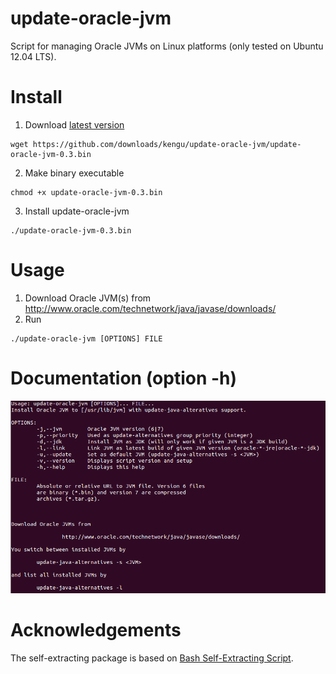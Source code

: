update-oracle-jvm
=================

Script for managing Oracle JVMs on Linux platforms (only tested on Ubuntu 12.04 LTS).

Install
=======

1. Download [latest version](https://github.com/downloads/kengu/update-oracle-jvm/update-oracle-jvm-0.3.bin)
```
wget https://github.com/downloads/kengu/update-oracle-jvm/update-oracle-jvm-0.3.bin
```
2. Make binary executable
```
chmod +x update-oracle-jvm-0.3.bin
```
3. Install update-oracle-jvm
```
./update-oracle-jvm-0.3.bin
```

Usage
=====

1. Download Oracle JVM(s) from http://www.oracle.com/technetwork/java/javase/downloads/
2. Run 
```
./update-oracle-jvm [OPTIONS] FILE
```

Documentation (option -h)
=========================

![update-oracle-jvm-help](https://github.com/kengu/update-oracle-jvm/blob/master/docs/help.png?raw=true)

Acknowledgements
================

The self-extracting package is based on [Bash Self-Extracting Script](http://www.linuxjournal.com/node/1005818).
